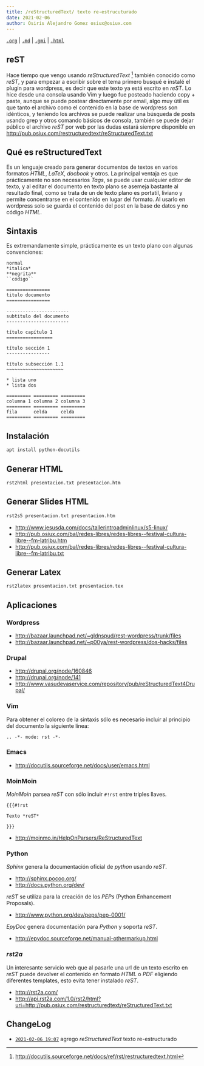 ```yaml
---
title: /reStructuredText/ texto re-estrucuturado
date: 2021-02-06
author: Osiris Alejandro Gomez osiux@osiux.com
---
```


[`.org`](https://gitlab.com/osiux/osiux.gitlab.io/-/raw/master/restructuredtext-texto-re-estructurado.org) |
[`.md`](https://gitlab.com/osiux/osiux.gitlab.io/-/raw/master/restructuredtext-texto-re-estructurado.md) |
[`.gmi`](gemini://gmi.osiux.com/restructuredtext-texto-re-estructurado.gmi) |
[`.html`](https://osiux.gitlab.io/restructuredtext-texto-re-estructurado.html)

## reST

Hace tiempo que vengo usando *reStructuredText* [^1] también conocido
como *reST*, y para empezar a escribir sobre el tema primero busqué e
instalé el plugin para wordpress, es decir que este texto ya está
escrito en *reST*. Lo hice desde una consola usando Vim y luego fue
posteado haciendo copy + paste, aunque se puede postear directamente por
email, algo muy útil es que tanto el archivo como el contenido en la
base de wordpress son idénticos, y teniendo los archivos se puede
realizar una búsqueda de posts usando grep y otros comando básicos de
consola, también se puede dejar público el archivo *reST* por web por
las dudas estará siempre disponible en
<http://pub.osiux.com/restructuredtext/reStructuredText.txt>

## Qué es reStructuredText

Es un lenguaje creado para generar documentos de textos en varios
formatos *HTML*, *LaTeX*, *docbook* y otros. La principal ventaja es que
prácticamente no son necesarios *Tags*, se puede usar cualquier editor
de texto, y al editar el documento en texto plano se asemeja bastante al
resultado final, como se trata de un de texto plano es portatil, liviano
y permite concentrarse en el contenido en lugar del formato. Al usarlo
en wordpress solo se guarda el contenido del post en la base de datos y
no código *HTML*.

## Sintaxis

Es extremandamente simple, prácticamente es un texto plano con algunas
convenciones:

``` {.example}
normal
*italica*
**negrita**
``código``

================
titulo documento
================

-----------------------
subtitulo del documento
-----------------------

título capítulo 1
=================

título sección 1
----------------

título subsección 1.1
~~~~~~~~~~~~~~~~~~~~~

* lista uno
* lista dos

========= ========= =========
columna 1 columna 2 columna 3
========= ========= =========
fila      celda     celda
========= ========= =========

```

## Instalación

``` {.bash org-language="sh" exports="code"}
apt install python-docutils

```

## Generar HTML

``` {.bash org-language="sh" exports="code"}
rst2html presentacion.txt presentacion.htm

```

## Generar Slides HTML

``` {.bash org-language="sh" exports="code"}
rst2s5 presentacion.txt presentacion.htm

```

-   <http://www.jesusda.com/docs/tallerintroadminlinux/s5-linux/>
-   <http://pub.osiux.com/bal/redes-libres/redes-libres--festival-cultura-libre--fm-latribu.htm>
-   <http://pub.osiux.com/bal/redes-libres/redes-libres--festival-cultura-libre--fm-latribu.txt>

## Generar Latex

``` {.bash org-language="sh" exports="code"}
rst2latex presentacion.txt presentacion.tex

```

## Aplicaciones

### Wordpress

-   <http://bazaar.launchpad.net/~gldnspud/rest-wordpress/trunk/files>
-   <http://bazaar.launchpad.net/~p00ya/rest-wordpress/dos-hacks/files>

### Drupal

-   <http://drupal.org/node/160846>
-   <http://drupal.org/node/141>
-   <http://www.vasudevaservice.com/repository/pub/reStructuredText4Drupal/>

### Vim

Para obtener el coloreo de la sintaxis sólo es necesario incluir al
principio del documento la siguiente línea:

``` {.example}
.. -*- mode: rst -*-

```

### Emacs

-   <http://docutils.sourceforge.net/docs/user/emacs.html>

### MoinMoin

*MoinMoin* parsea *reST* con sólo incluir `#!rst` entre triples llaves.

``` {.example}
{{{#!rst

Texto *reST*

}}}

```

-   <http://moinmo.in/HelpOnParsers/ReStructuredText>

### Python

*Sphinx* genera la documentación oficial de *python* usando *reST*.

-   <http://sphinx.pocoo.org/>
-   <http://docs.python.org/dev/>

*reST* se utiliza para la creación de los *PEPs* (Python Enhancement
Proposals).

-   <http://www.python.org/dev/peps/pep-0001/>

*EpyDoc* genera documentación para *Python* y soporta *reST*.

-   <http://epydoc.sourceforge.net/manual-othermarkup.html>

### *rst2a*

Un interesante servicio web que al pasarle una url de un texto escrito
en *reST* puede devolver el contenido en formato *HTML* o *PDF*
eligiendo diferentes templates, esto evita tener instalado *reST*.

-   <http://rst2a.com/>
-   <http://api.rst2a.com/1.0/rst2/html?uri=http://pub.osiux.com/restructuredtext/reStructuredText.txt>

## ChangeLog

-   [`2021-02-06 19:07`](https://gitlab.com/osiux/osiux.gitlab.io/-/commit/5ef3937d50250e25eaf8f969529876f44bd2d4fb)
agrego *reStructuredText* texto re-estructurado

[^1]: <http://docutils.sourceforge.net/docs/ref/rst/restructuredtext.html>
